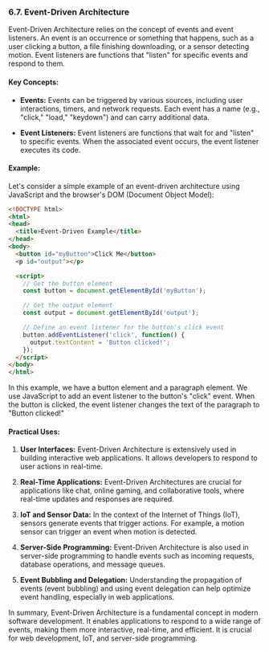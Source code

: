 ### 6.7. Event-Driven Architecture

Event-Driven Architecture relies on the concept of events and event listeners. An event is an occurrence or something that happens, such as a user clicking a button, a file finishing downloading, or a sensor detecting motion. Event listeners are functions that "listen" for specific events and respond to them.

#### Key Concepts:

- **Events:** Events can be triggered by various sources, including user interactions, timers, and network requests. Each event has a name (e.g., "click," "load," "keydown") and can carry additional data.

- **Event Listeners:** Event listeners are functions that wait for and "listen" to specific events. When the associated event occurs, the event listener executes its code.

#### Example:

Let's consider a simple example of an event-driven architecture using JavaScript and the browser's DOM (Document Object Model):

```html
<!DOCTYPE html>
<html>
<head>
  <title>Event-Driven Example</title>
</head>
<body>
  <button id="myButton">Click Me</button>
  <p id="output"></p>

  <script>
    // Get the button element
    const button = document.getElementById('myButton');

    // Get the output element
    const output = document.getElementById('output');

    // Define an event listener for the button's click event
    button.addEventListener('click', function() {
      output.textContent = 'Button clicked!';
    });
  </script>
</body>
</html>
```

In this example, we have a button element and a paragraph element. We use JavaScript to add an event listener to the button's "click" event. When the button is clicked, the event listener changes the text of the paragraph to "Button clicked!"

#### Practical Uses:

1. **User Interfaces:** Event-Driven Architecture is extensively used in building interactive web applications. It allows developers to respond to user actions in real-time.

2. **Real-Time Applications:** Event-Driven Architectures are crucial for applications like chat, online gaming, and collaborative tools, where real-time updates and responses are required.

3. **IoT and Sensor Data:** In the context of the Internet of Things (IoT), sensors generate events that trigger actions. For example, a motion sensor can trigger an event when motion is detected.

4. **Server-Side Programming:** Event-Driven Architecture is also used in server-side programming to handle events such as incoming requests, database operations, and message queues.

5. **Event Bubbling and Delegation:** Understanding the propagation of events (event bubbling) and using event delegation can help optimize event handling, especially in web applications.

In summary, Event-Driven Architecture is a fundamental concept in modern software development. It enables applications to respond to a wide range of events, making them more interactive, real-time, and efficient. It is crucial for web development, IoT, and server-side programming.
